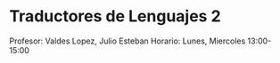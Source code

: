 
# Traductores de Lenguajes 2

Profesor: Valdes Lopez, Julio Esteban
Horario: Lunes, Miercoles 13:00-15:00
